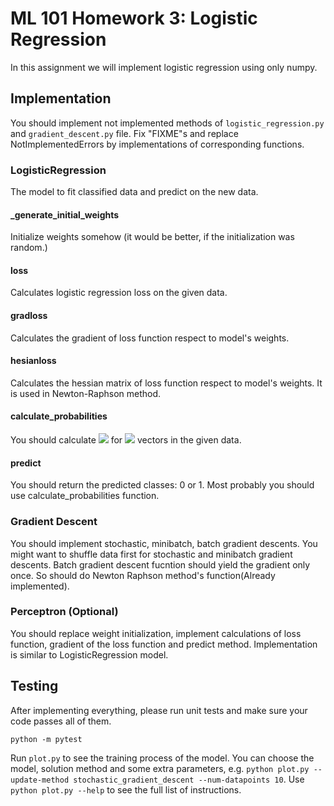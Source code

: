# ML 101 Homework 3: Logistic Regression

In this assignment we will implement logistic regression using only numpy.

## Implementation

You should implement not implemented methods of `logistic_regression.py` and `gradient_descent.py` file. Fix "FIXME"s and replace NotImplementedErrors by implementations of corresponding functions.

### LogisticRegression

The model to fit classified data and predict on the new data.

#### _generate_initial_weights

Initialize weights somehow (it would be better, if the initialization was random.)

#### loss

Calculates logistic regression loss on the given data.


#### gradloss

Calculates the gradient of loss function respect to model's weights.

#### hesianloss

Calculates the hessian matrix of loss function respect to model's weights. It is used in Newton-Raphson method.

#### calculate_probabilities

You should calculate <img src="https://render.githubusercontent.com/render/math?math=P(C_1 | \phi)"> for <img src="https://render.githubusercontent.com/render/math?math=\phi"> vectors in the given data.

#### predict

You should return the predicted classes: 0 or 1. Most probably you should use calculate_probabilities function.

### Gradient Descent

You should implement stochastic, minibatch, batch gradient descents. You might want to shuffle data first for stochastic and minibatch gradient descents. Batch gradient descent fucntion should yield the gradient only once. So should do Newton Raphson method's function(Already implemented).

### Perceptron (Optional)

You should replace weight initialization, implement calculations of loss function, gradient of the loss function and predict method. Implementation is similar to LogisticRegression model.

## Testing

After implementing everything, please run unit tests and make sure your code passes all of them.

```
python -m pytest
```

Run `plot.py` to see the training process of the model. You can choose the model, solution method and some extra parameters, e.g. `python plot.py --update-method stochastic_gradient_descent --num-datapoints 10`. Use `python plot.py --help` to see the full list of instructions.
